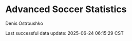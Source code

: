 # Advanced Soccer Statistics
Denis Ostroushko

<!-- gfm -->

Last successful data update: 2025-06-24 06:15:29 CST
